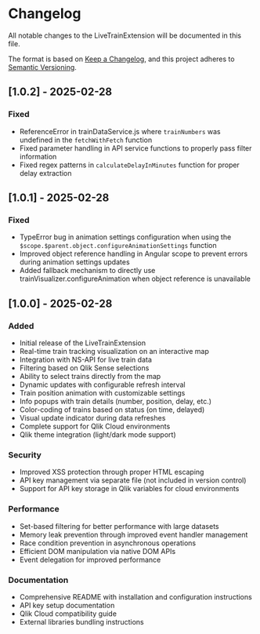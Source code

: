 # Changelog

All notable changes to the LiveTrainExtension will be documented in this file.

The format is based on [Keep a Changelog](https://keepachangelog.com/en/1.0.0/),
and this project adheres to [Semantic Versioning](https://semver.org/spec/v2.0.0.html).

## [1.0.2] - 2025-02-28

### Fixed
- ReferenceError in trainDataService.js where `trainNumbers` was undefined in the `fetchWithFetch` function
- Fixed parameter handling in API service functions to properly pass filter information
- Fixed regex patterns in `calculateDelayInMinutes` function for proper delay extraction

## [1.0.1] - 2025-02-28

### Fixed
- TypeError bug in animation settings configuration when using the `$scope.$parent.object.configureAnimationSettings` function
- Improved object reference handling in Angular scope to prevent errors during animation settings updates
- Added fallback mechanism to directly use trainVisualizer.configureAnimation when object reference is unavailable

## [1.0.0] - 2025-02-28

### Added
- Initial release of the LiveTrainExtension
- Real-time train tracking visualization on an interactive map
- Integration with NS-API for live train data
- Filtering based on Qlik Sense selections
- Ability to select trains directly from the map
- Dynamic updates with configurable refresh interval
- Train position animation with customizable settings
- Info popups with train details (number, position, delay, etc.)
- Color-coding of trains based on status (on time, delayed)
- Visual update indicator during data refreshes
- Complete support for Qlik Cloud environments
- Qlik theme integration (light/dark mode support)

### Security
- Improved XSS protection through proper HTML escaping
- API key management via separate file (not included in version control)
- Support for API key storage in Qlik variables for cloud environments

### Performance
- Set-based filtering for better performance with large datasets
- Memory leak prevention through improved event handler management
- Race condition prevention in asynchronous operations
- Efficient DOM manipulation via native DOM APIs
- Event delegation for improved performance

### Documentation
- Comprehensive README with installation and configuration instructions
- API key setup documentation
- Qlik Cloud compatibility guide
- External libraries bundling instructions
